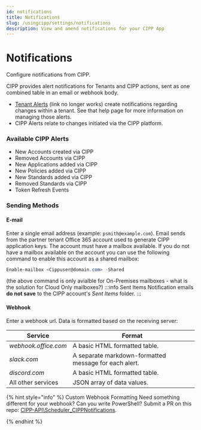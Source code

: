 ```yaml
---
id: notifications
title: Notifications
slug: /usingcipp/settings/notifications
description: View and amend notifications for your CIPP App
---
```


# Notifications

Configure notifications from CIPP.

CIPP provides alert notifications for Tenants and CIPP actions, sent as one combined table in an email or webhook body.

* [Tenant Alerts](../../tenantadministration/alerts/) (link no longer works) create notifications regarding changes within a tenant. See that help page for more information on managing those alerts.
* CIPP Alerts relate to changes initiated via the CIPP platform.

### Available CIPP Alerts

* New Accounts created via CIPP
* Removed Accounts via CIPP
* New Applications added via CIPP
* New Policies added via CIPP
* New Standards added via CIPP
* Removed Standards via CIPP
* Token Refresh Events

### Sending Methods

#### E-mail

Enter a single email address (example: `psmith@example.com`). Email sends from the partner tenant Office 365 account used to generate CIPP application keys. The account must have a mailbox available. If you do not have a mailbox available on the account you can use the following command to enable this account as a shared mailbox:

```powershell
Enable-mailbox <Cippuser@domain.com> -Shared
```
(the above command is only avialble for On-Premises mailboxes - what is the solution for Cloud Only mailboxes?)
:::info Sent Items Notification emails **do not save** to the CIPP account's _Sent Items_ folder. :::

#### Webhook

Enter a webhook url. Data is formatted based on the receiving server:

| Service              | Format                                                |
| -------------------- | ----------------------------------------------------- |
| _webhook.office.com_ | A basic HTML formatted table.                         |
| _slack.com_          | A separate markdown-formatted message for each alert. |
| _discord.com_        | A basic HTML formatted table.                         |
| All other services   | JSON array of data values.                            |

{% hint style="info" %}
Custom Webhook Formatting Need something different for your webhook? Can you write PowerShell? Submit a PR on this repo: [CIPP-API\Scheduler\_CIPPNotifications](https://github.com/KelvinTegelaar/CIPP-API/tree/dev/Scheduler\_CIPPNotifications).


{% endhint %}

